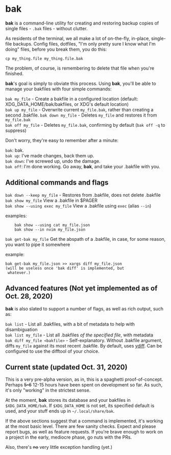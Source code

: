 # bak

**bak** is a command-line utility for creating and restoring backup copies of single files - `.bak` files - without clutter.

As residents of the terminal, we all make a lot of on-the-fly, in-place, single-file backups. Config files, dotfiles, "I'm only pretty sure I know what I'm doing" files, before you break them, you do this:

`cp my_thing.file my_thing.file.bak`

The problem, of course, is remembering to delete that file when you're finished.

**bak**'s goal is simply to obviate this process. Using **bak**, you'll be able to manage your bakfiles with four simple commands:

`bak my_file` - Create a bakfile in a configured location (default: XDG_DATA_HOME/bak/bakfiles, or XDG's default location)  
`bak up my_file` - Overwrite current `my_file.bak`, rather than creating a second .bakfile. 
`bak down my_file` - Deletes `my_file` and restores it from `my_file.bak`  
`bak off my_file` - Deletes `my_file.bak`, confirming by default (`bak off -q` to suppress)

Don't worry, they're easy to remember after a minute:

`bak`: bak.  
`bak up`: I've made changes, back them up.  
`bak down`: I've screwed up, undo the damage.  
`bak off`: I'm done working. Go away, **bak**, and take your .bakfile with you.

## Additional commands and flags
`bak down --keep my_file` - Restores from .bakfile, does not delete .bakfile  
`bak show my_file` View a .bakfile in $PAGER  
`bak show --using exec my_file` View a .bakfile using `exec`  (alias `--in`)

examples:

        bak show --using cat my_file.json
        bak show --in nvim my_file.json
`bak get-bak my_file` Get the abspath of a .bakfile, in case, for some reason, you want to pipe it somewhere

example:

    bak get-bak my_file.json >> xargs diff my_file.json
    (will be useless once 'bak diff' is implemented, but
     whatever.)

## Advanced features (Not yet implemented as of Oct. 28, 2020)
**bak** is also slated to support a number of flags, as well as rich output, such as:

`bak list` - List all .bakfiles, with a bit of metadata to help with disambiguation  
`bak list my_file` - List all .bakfiles *of the specified file*, with metadata  
`bak diff my_file <bakfile>` - Self-explanatory. Without .bakfile argument, diffs `my_file` against its most recent .bakfile. By default, uses [ydiff](https://github.com/ymattw/ydiff). Can be configured to use the difftool of your choice.

## Current state (updated Oct. 31, 2020)
This is a very pre-alpha version, as in, this is a spaghetti proof-of-concept. Perhaps ~~5-6~~ 12-15 hours have been spent on development so far. As such, it's only "working" in the strictest sense.

At the moment, **bak** stores its database and your bakfiles in `$XDG_DATA_HOME/bak`. If `$XDG_DATA_HOME` is not set, its specified default is used, and your stuff ends up in `~/.local/share/bak`.

If the above sections suggest that a command is implemented, it's working at the most basic level. There are few sanity checks. Expect and please report bugs, as well as feature requests. If you're brave enough to work on a project in the early, mediocre phase, go nuts with the PRs.

Also, there's ~~no~~ very little exception handling (yet.)
